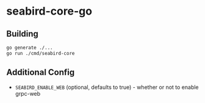 # seabird-core-go

## Building

```sh
go generate ./...
go run ./cmd/seabird-core
```

## Additional Config

- `SEABIRD_ENABLE_WEB` (optional, defaults to true) - whether or not to enable
  grpc-web
